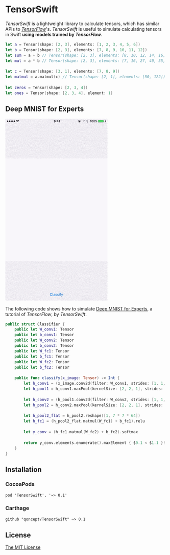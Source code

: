# TensorSwift

_TensorSwift_ is a lightweight library to calculate tensors, which has similar APIs to [_TensorFlow_](https://www.tensorflow.org/)'s. _TensorSwift_ is useful to simulate calculating tensors in Swift __using models trained by _TensorFlow___.

```swift
let a = Tensor(shape: [2, 3], elements: [1, 2, 3, 4, 5, 6])
let b = Tensor(shape: [2, 3], elements: [7, 8, 9, 10, 11, 12])
let sum = a + b // Tensor(shape: [2, 3], elements: [8, 10, 12, 14, 16, 18])
let mul = a * b // Tensor(shape: [2, 3], elements: [7, 16, 27, 40, 55, 72])

let c = Tensor(shape: [3, 1], elements: [7, 8, 9])
let matmul = a.matmul(c) // Tensor(shape: [2, 1], elements: [50, 122])

let zeros = Tensor(shape: [2, 3, 4])
let ones = Tensor(shape: [2, 3, 4], element: 1)
```

## Deep MNIST for Experts

![deep-mnist.gif](Resources/DeepMnist.gif)

The following code shows how to simulate [Deep MNIST for Experts](https://www.tensorflow.org/versions/r0.8/tutorials/mnist/pros/index.html), a tutorial of _TensorFlow_, by _TensorSwift_.

```swift
public struct Classifier {
    public let W_conv1: Tensor
    public let b_conv1: Tensor
    public let W_conv2: Tensor
    public let b_conv2: Tensor
    public let W_fc1: Tensor
    public let b_fc1: Tensor
    public let W_fc2: Tensor
    public let b_fc2: Tensor

    public func classify(x_image: Tensor) -> Int {
        let h_conv1 = (x_image.conv2d(filter: W_conv1, strides: [1, 1, 1]) + b_conv1).relu
        let h_pool1 = h_conv1.maxPool(kernelSize: [2, 2, 1], strides: [2, 2, 1])

        let h_conv2 = (h_pool1.conv2d(filter: W_conv2, strides: [1, 1, 1]) + b_conv2).relu
        let h_pool2 = h_conv2.maxPool(kernelSize: [2, 2, 1], strides: [2, 2, 1])

        let h_pool2_flat = h_pool2.reshape([1, 7 * 7 * 64])
        let h_fc1 = (h_pool2_flat.matmul(W_fc1) + b_fc1).relu

        let y_conv = (h_fc1.matmul(W_fc2) + b_fc2).softmax

        return y_conv.elements.enumerate().maxElement { $0.1 < $1.1 }!.0
    }
}
```

## Installation

### CocoaPods

```
pod 'TensorSwift', '~> 0.1'
```

### Carthage

```
github "qoncept/TensorSwift" ~> 0.1
```

## License

[The MIT License](LICENSE)

